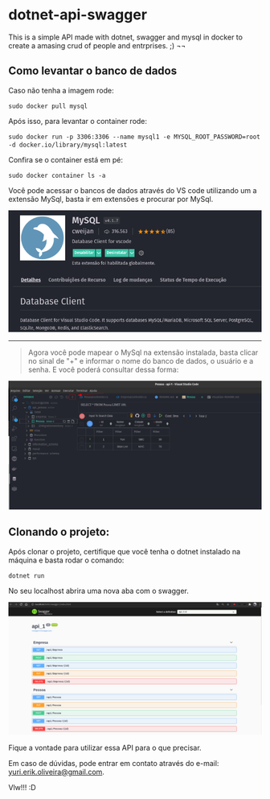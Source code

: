 # dotnet-api-swagger
This is a simple API made with dotnet, swagger and mysql in docker to create a amasing crud of people and entrprises. ;)    ¬¬

## Como levantar o banco de dados

Caso não tenha a imagem rode:
```
sudo docker pull mysql
```
Após isso, para levantar o container rode:
```
sudo docker run -p 3306:3306 --name mysql1 -e MYSQL_ROOT_PASSWORD=root -d docker.io/library/mysql:latest
```

Confira se o container está em pé:
```
sudo docker container ls -a
```

Você pode acessar o bancos de dados através do VS code utilizando um a extensão MySql, basta ir em extensões e procurar por MySql.

<img src="./doc/extensao-mysql.png" alt="imagem-extensao-mysql">

-----------------------------------------------------------------------------------------------------------------------

> Agora você pode mapear o MySql na extensão instalada, basta clicar no sinal de "+" e informar o nome do banco de dados, o usuário e a senha. E você poderá consultar dessa forma:

<img src="./doc/extensao-mysql-consulta.png" alt="imagem-mysql-vs-code">

## Clonando o projeto:
Após clonar o projeto, certifique que você tenha o dotnet instalado na máquina e basta rodar o comando:
```
dotnet run
```
No seu localhost abrira uma nova aba com o swagger.

<img src="./doc/swagger.png" alt="imagem-swagger">

Fique a vontade para utilizar essa API para o que precisar.

Em caso de dúvidas, pode entrar em contato através do e-mail: yuri.erik.oliveira@gmail.com.

Vlw!!! :D
